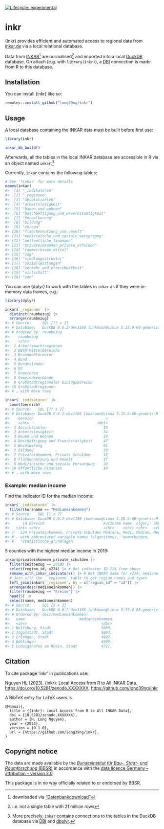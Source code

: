 
<!-- README.md is generated from README.Rmd. Please edit that file -->
<!-- badges: start -->

[![Lifecycle:
experimental](https://img.shields.io/badge/lifecycle-experimental-orange.svg)](https://lifecycle.r-lib.org/articles/stages.html#experimental)
<!-- badges: end -->

# inkr

{inkr} provides efficient and automated access to regional data from
[inkar.de](https://www.inkar.de) via a local relational database.

Data from [INKAR](https://www.inkar.de)[^1] are normalised[^2] and
imported into a local [DuckDB](https://duckdb.org) database. On attach
(e.g. with `library(inkr)`), a [DBI](https://dbi.r-dbi.org/) connection
is made from R to this database.

## Installation

You can install {inkr} like so:

``` r
remotes::install_github("long39ng/inkr")
```

## Usage

A local database containing the INKAR data must be built before first
use:

``` r
library(inkr)

inkar_db_build()
```

Afterwards, all the tables in the local INKAR database are accessible in
R via an object named `inkar`.[^3]

Currently, `inkar` contains the following tables:

``` r
# See `?inkar` for more details
names(inkar)
#>  [1] "_indikatoren"                        
#>  [2] "_regionen"                           
#>  [3] "absolutzahlen"                       
#>  [4] "arbeitslosigkeit"                    
#>  [5] "bauen_und_wohnen"                    
#>  [6] "beschaeftigung_und_erwerbstaetigkeit"
#>  [7] "bevoelkerung"                        
#>  [8] "bildung"                             
#>  [9] "europa"                              
#> [10] "flaechennutzung_und_umwelt"          
#> [11] "medizinische_und_soziale_versorgung" 
#> [12] "oeffentliche_finanzen"               
#> [13] "privateinkommen_private_schulden"    
#> [14] "raumwirksame_mittel"                 
#> [15] "sdg"                                 
#> [16] "siedlungsstruktur"                   
#> [17] "sozialleistungen"                    
#> [18] "verkehr_und_erreichbarkeit"          
#> [19] "wirtschaft"                          
#> [20] "zom"
```

You can use {dplyr} to work with the tables in `inkar` as if they were
in-memory data frames, e.g.:

``` r
library(dplyr)

inkar$`_regionen` |>
  distinct(raumbezug) |>
  arrange(raumbezug)
#> # Source:     SQL [?? x 1]
#> # Database:   DuckDB 0.6.2-dev1166 [unknown@Linux 5.15.0-60-generic:R 4.2.2//home/hnguyen9/R/x86_64-pc-linux-gnu-library/4.2/inkr/db/inkar.duckdb]
#> # Ordered by: raumbezug
#>    raumbezug                         
#>    <chr>                             
#>  1 Arbeitsmarktregionen              
#>  2 BBSR-Mittelbereiche               
#>  3 Braunkohlerevier                  
#>  4 Bund                              
#>  5 Bundesländer                      
#>  6 EU                                
#>  7 Gemeinden                         
#>  8 Gemeindeverbände                  
#>  9 Großstadtregionaler Einzugsbereich
#> 10 Großstadtregionen                 
#> # … with more rows

inkar$`_indikatoren` |>
  count(bereich)
#> # Source:   SQL [?? x 2]
#> # Database: DuckDB 0.6.2-dev1166 [unknown@Linux 5.15.0-60-generic:R 4.2.2//home/hnguyen9/R/x86_64-pc-linux-gnu-library/4.2/inkr/db/inkar.duckdb]
#>    bereich                                 n
#>    <chr>                               <dbl>
#>  1 Absolutzahlen                          10
#>  2 Arbeitslosigkeit                       34
#>  3 Bauen und Wohnen                       19
#>  4 Beschäftigung und Erwerbstätigkeit     47
#>  5 Bevölkerung                            81
#>  6 Bildung                                30
#>  7 Privateinkommen, Private Schulden      15
#>  8 Flächennutzung und Umwelt              17
#>  9 Medizinische und soziale Versorgung    20
#> 10 Öffentliche Finanzen                   10
#> # … with more rows
```

### Example: median income

Find the indicator ID for the median income:

``` r
inkar$`_indikatoren` |>
  filter(kurzname == "Medianeinkommen")
#> # Source:   SQL [1 x 7]
#> # Database: DuckDB 0.6.2-dev1166 [unknown@Linux 5.15.0-60-generic:R 4.2.2//home/hnguyen9/R/x86_64-pc-linux-gnu-library/4.2/inkr/db/inkar.duckdb]
#>      id bereich                           kurzname name  algor…¹ anmer…² stati…³
#>   <int> <chr>                             <chr>    <chr> <chr>   <chr>   <chr>  
#> 1   224 Privateinkommen, Private Schulden Mediane… Medi… Median… Median… Statis…
#> # … with abbreviated variable names ¹​algorithmus, ²​anmerkungen,
#> #   ³​statistische_grundlagen
```

5 counties with the highest median income in 2019:

``` r
inkar$privateinkommen_private_schulden |>
  filter(zeitbezug == 2019) |>
  select(region_id, x224) |> # Got indicator ID 224 from above
  rename_with_inkar_indicators() |> # Get INKAR name for x224: medianeinkommen
  # Join with the `_regionen` table to get region names and types
  left_join(inkar$`_regionen`, by = c("region_id" = "id")) |>
  arrange(desc(medianeinkommen)) |>
  filter(raumbezug == "Kreise") |>
  head(5) |>
  select(name, medianeinkommen)
#> # Source:     SQL [5 x 2]
#> # Database:   DuckDB 0.6.2-dev1166 [unknown@Linux 5.15.0-60-generic:R 4.2.2//home/hnguyen9/R/x86_64-pc-linux-gnu-library/4.2/inkr/db/inkar.duckdb]
#> # Ordered by: desc(medianeinkommen)
#>   name                         medianeinkommen
#>   <chr>                                  <dbl>
#> 1 Wolfsburg, Stadt                       5089.
#> 2 Ingolstadt, Stadt                      5004.
#> 3 Erlangen, Stadt                        4907.
#> 4 Böblingen                              4809.
#> 5 Ludwigshafen am Rhein, Stadt           4721.
```

## Citation

To cite package ‘inkr’ in publications use:

Nguyen HL (2023). {inkr}: Local Access from R to All INKAR Data.
<https://doi.org/10.5281/zenodo.XXXXXXX>,
<https://github.com/long39ng/inkr>

A BibTeX entry for LaTeX users is

    @Manual{,
      title = {{inkr}: Local Access from R to All INKAR Data},
      doi = {10.5281/zenodo.XXXXXXX},
      author = {H. Long Nguyen},
      year = {2023},
      version = {0.1.0},
      url = {https://github.com/long39ng/inkr},
    }

## Copyright notice

The data are made available by the [*Bundesinstitut für Bau-, Stadt- und
Raumforschung* (BBSR)](https://www.bbsr.bund.de) in accordance with the
[data licence Germany – attribution – version
2.0](https://www.govdata.de/dl-de/by-2-0).

This package is in no way officially related to or endorsed by BBSR.

[^1]: downloaded via
    [“Datenbankdownload”](https://www.bbr-server.de/imagemap/inkar/download/inkar_2021.zip)

[^2]: i.e. not a single table with 21 million rows

[^3]: More precisely, `inkar` contains connections to the tables in the
    DuckDB database via [DBI](https://dbi.r-dbi.org/) and
    [dbplyr](https://dbplyr.tidyverse.org/).
